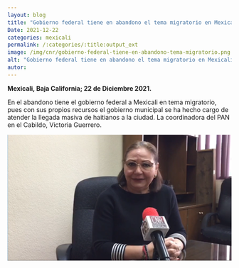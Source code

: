 ```yaml
---
layout: blog
title: "Gobierno federal tiene en abandono el tema migratorio en Mexicali"
Date: 2021-12-22
categories: mexicali
permalink: /:categories/:title:output_ext
image: /img/cnr/gobierno-federal-tiene-en-abandono-tema-migratorio.png
alt: "Gobierno federal tiene en abandono el tema migratorio en Mexicali "
autor:
---
```


**Mexicali, Baja California; 22 de Diciembre 2021.** 

En el abandono tiene el gobierno federal a Mexicali en tema migratorio, pues con sus propios recursos el gobierno municipal se ha hecho cargo de atender la llegada masiva de haitianos a la ciudad. La coordinadora del PAN en el Cabildo, Victoria Guerrero.

<div id="carouselExampleSlidesOnly" class="carousel slide" data-ride="carousel">
  <div class="carousel-inner">
    <div class="carousel-item active">
       <img class="d-block w-100" src="/img/cnr/gobierno-federal-tiene-en-abandono-tema-migratorio.png" loading="lazy"  alt="Gobierno federal tiene en abandono el tema migratorio en Mexicali ">
    </div>
  </div>
</div>